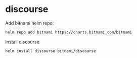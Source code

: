 # discourse

Add bitnami helm repo:
```bash
helm repo add bitnami https://charts.bitnami.com/bitnami
```

Install discourse
```bash
helm install discourse bitnami/discourse
```

